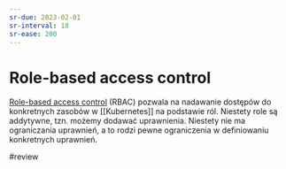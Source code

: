 ```yaml
---
sr-due: 2023-02-01
sr-interval: 18
sr-ease: 200
---
```


# Role-based access control

[Role-based access control](https://kubernetes.io/docs/reference/access-authn-authz/rbac/) (RBAC) pozwala na nadawanie dostępów do konkretnych zasobów w [[Kubernetes]] na podstawie ról. Niestety role są addytywne, tzn. możemy dodawać uprawnienia. Niestety nie ma ograniczania uprawnień, a to rodzi pewne ograniczenia w definiowaniu konkretnych uprawnień.

#review
